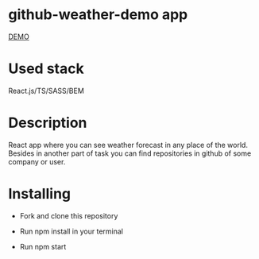 # github-weather-demo app

[DEMO](https://danylolipar.github.io/github-weather-demo/)

# Used stack
  React.js/TS/SASS/BEM

# Description
  React app where you can see weather forecast in any place of the world. Besides in another part of task you can find repositories in github of some company or user.

# Installing
  - Fork and clone this repository

  - Run npm install in your terminal

  - Run npm start
